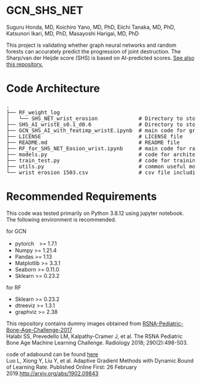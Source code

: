 # GCN_SHS_NET
Suguru Honda, MD, Koichiro Yano, MD, PhD, Eiichi Tanaka, MD, PhD, Katsunori Ikari, MD, PhD, Masayoshi Harigai, MD, PhD

This project is validating whether graph neural networks and random forests can accurately predict the progression of joint destruction. The Sharp/van der Heijde score (SHS) is based on AI-predicted scores. [See also this repository.](https://github.com/honda-s691470/SHS_NET)

# Code Architecture
<pre>
.　　                
├── RF_weight_log       
│   └── SHS_NET_wrist_erosion             # Directory to store config, log, results of visualization and weight parameter files in analysis of Random Forest             
├── SHS_AI_wristE_s0.1_d0.6               # Directory to store config, log, summary of statistics, and weight parameter files in analysis of Graph neural network
├── GCN_SHS_AI_with_featimp_wristE.ipynb  # main code for graph neural network
├── LICENSE                               # LICENSE file
├── README.md                             # README file 
├── RF_for_SHS_NET_Eosion_wrist.ipynb     # main code for random forest with Boruta
├── models.py                             # code for architecuture of graph neural network 
├── train_test.py                         # code for training and testing 
├── utils.py                              # common useful modules (to make scheduler, cosine similarity, adjacent matrix etc.)    
└── wrist_erosion_1503.csv                # csv file including image id and variables   
</pre> 


# Recommended Requirements
This code was tested primarily on Python 3.8.12 using jupyter notebook.
The following environment is recommended.

for GCN
- pytorch　>= 1.7.1
- Numpy >= 1.21.4
- Pandas >= 1.13
- Matplotlib >= 3.3.1
- Seaborn >= 0.11.0
- Sklearn >= 0.23.2

for RF
- Sklearn >= 0.23.2
- dtreeviz >= 1.3.1
- graphviz >= 2.38

This repository contains dummy images obtained from [RSNA-Pediatric-Bone-Age-Challenge-2017](https://www.rsna.org/education/ai-resources-and-training/ai-image-challenge/RSNA-Pediatric-Bone-Age-Challenge-2017)   
Halabi SS, Prevedello LM, Kalpathy-Cramer J, et al. The RSNA Pediatric Bone Age Machine Learning Challenge. Radiology 2018; 290(2):498-503.

code of adabound can be found [here](https://github.com/Luolc/AdaBound)  
Luo L, Xiong Y, Liu Y, et al. Adaptive Gradient Methods with Dynamic Bound of Learning Rate. Published Online First: 26 February 2019.http://arxiv.org/abs/1902.09843
